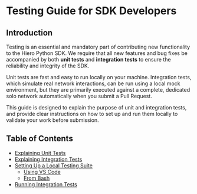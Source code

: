 # Testing Guide for SDK Developers

## Introduction

Testing is an essential and mandatory part of contributing new functionality to the Hiero Python SDK. We require that all new features and bug fixes be accompanied by both **unit tests** and **integration tests** to ensure the reliability and integrity of the SDK.

Unit tests are fast and easy to run locally on your machine. Integration tests, which simulate real network interactions, can be run using a local mock environment, but they are primarily executed against a complete, dedicated solo network automatically when you submit a Pull Request.

This guide is designed to explain the purpose of unit and integration tests, and provide clear instructions on how to set up and run them locally to validate your work before submission.

## Table of Contents

- [Explaining Unit Tests](#explaining-unit-tests)
- [Explaining Integration Tests](#explaining-integration-tests)
- [Setting Up a Local Testing Suite](#setting-up-a-local-testing-suite)
    - [Using VS Code](#using-vs-code)
    - [From Bash](#from-bash)
- [Running Integration Tests](#running-integration-tests)